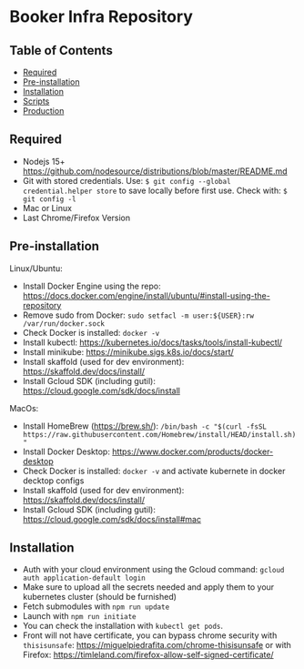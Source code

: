 # Booker Infra Repository

## Table of Contents

- [Required](#Required)
- [Pre-installation](#Pre-installation)
- [Installation](#installation)
- [Scripts](#scripts)
- [Production](#production)

## Required

- Nodejs 15+ https://github.com/nodesource/distributions/blob/master/README.md
- Git with stored credentials. Use: `$ git config --global credential.helper store` to save locally before first use. Check with: `$ git config -l`
- Mac or Linux
- Last Chrome/Firefox Version

## Pre-installation

Linux/Ubuntu:

- Install Docker Engine using the repo: https://docs.docker.com/engine/install/ubuntu/#install-using-the-repository
- Remove sudo from Docker: `sudo setfacl -m user:${USER}:rw /var/run/docker.sock`
- Check Docker is installed: `docker -v`
- Install kubectl: https://kubernetes.io/docs/tasks/tools/install-kubectl/
- Install minikube: https://minikube.sigs.k8s.io/docs/start/
- Install skaffold (used for dev environment): https://skaffold.dev/docs/install/
- Install Gcloud SDK (including gutil): https://cloud.google.com/sdk/docs/install

MacOs:

- Install HomeBrew (https://brew.sh/): `/bin/bash -c "$(curl -fsSL https://raw.githubusercontent.com/Homebrew/install/HEAD/install.sh)"`
- Install Docker Desktop: https://www.docker.com/products/docker-desktop
- Check Docker is installed: `docker -v` and activate kubernete in docker decktop configs
- Install skaffold (used for dev environment): https://skaffold.dev/docs/install/
- Install Gcloud SDK (including gutil): https://cloud.google.com/sdk/docs/install#mac

## Installation

- Auth with your cloud environment using the Gcloud command: `gcloud auth application-default login`
- Make sure to upload all the secrets needed and apply them to your kubernetes cluster (should be furnished)
- Fetch submodules with `npm run update`
- Launch with `npm run initiate`
- You can check the installation with `kubectl get pods`.
- Front will not have certificate, you can bypass chrome security with `thisisunsafe`: https://miguelpiedrafita.com/chrome-thisisunsafe or with Firefox: https://timleland.com/firefox-allow-self-signed-certificate/
